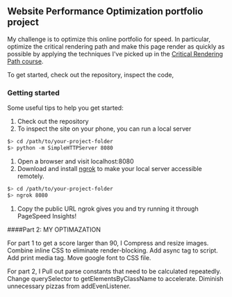 ## Website Performance Optimization portfolio project

My challenge is to optimize this online portfolio for speed. In particular, optimize the critical rendering path and make this page render as quickly as possible by applying the techniques I've picked up in the [Critical Rendering Path course](https://www.udacity.com/course/ud884).

To get started, check out the repository, inspect the code,

### Getting started

Some useful tips to help you get started:

1. Check out the repository
1. To inspect the site on your phone, you can run a local server

  ```bash
  $> cd /path/to/your-project-folder
  $> python -m SimpleHTTPServer 8080
  ```

1. Open a browser and visit localhost:8080
1. Download and install [ngrok](https://ngrok.com/) to make your local server accessible remotely.

  ``` bash
  $> cd /path/to/your-project-folder
  $> ngrok 8080
  ```

1. Copy the public URL ngrok gives you and try running it through PageSpeed Insights! 


####Part 2: MY OPTIMAZATION 

For part 1 to get a score larger than 90, I
	Compress and resize images.
	Combine inline CSS to eliminate render-blocking.
	Add async tag to script.
	Add print media tag.
	Move google font to CSS file.

For part 2, I
	Pull out parse constants that need to be calculated repeatedly.
	Change querySelector to getElementsByClassName to accelerate.
	Diminish unnecessary pizzas from addEvenListener.



